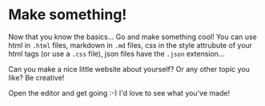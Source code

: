 # Make something!

Now that you know the basics... Go and make something cool! You can use html in `.html` files, markdown in `.md` files, css in the style attrubute of your html tags (or use a `.css` file), json files have the `.json` extension...

Can you make a nice little website about yourself? Or any other topic you like? Be creative!

Open the editor and get going :-) I'd love to see what you've made!
